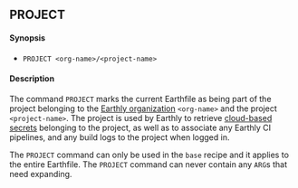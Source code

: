 ## PROJECT

#### Synopsis

* `PROJECT <org-name>/<project-name>`

#### Description

The command `PROJECT` marks the current Earthfile as being part of the project belonging to the [Earthly organization](https://docs.earthly.dev/earthly-cloud/overview) `<org-name>` and the project `<project-name>`. The project is used by Earthly to retrieve [cloud-based secrets](../cloud/cloud-secrets.md) belonging to the project, as well as to associate any Earthly CI pipelines, and any build logs to the project when logged in.

The `PROJECT` command can only be used in the `base` recipe and it applies to the entire Earthfile. The `PROJECT` command can never contain any `ARG`s that need expanding.

